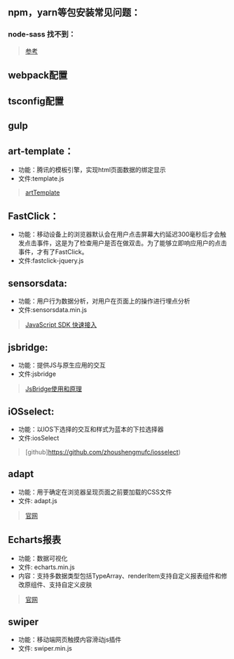 ## npm，yarn等包安装常见问题：
### node-sass 找不到：
> [参考](https://segmentfault.com/a/1190000010984731)
## webpack配置


## tsconfig配置

## gulp

## art-template：
* 功能：腾讯的模板引擎，实现html页面数据的绑定显示
* 文件:template.js
> [artTemplate](https://www.cnblogs.com/qinbb/p/7240627.html)

## FastClick：
* 功能：移动设备上的浏览器默认会在用户点击屏幕大约延迟300毫秒后才会触发点击事件，这是为了检查用户是否在做双击。为了能够立即响应用户的点击事件，才有了FastClick。
* 文件:fastclick-jquery.js

## sensorsdata:
* 功能：用户行为数据分析，对用户在页面上的操作进行埋点分析
* 文件:sensorsdata.min.js
> [JavaScript SDK 快速接入](https://sensorsdata.cn/manual/fast_access_js.html)

## jsbridge:
* 功能：提供JS与原生应用的交互
* 文件:jsbridge
> [JsBridge使用和原理](https://www.jianshu.com/p/910e058a1d63)

## iOSselect:
* 功能：以IOS下选择的交互和样式为蓝本的下拉选择器
* 文件:iosSelect
> [github]https://github.com/zhoushengmufc/iosselect)

## adapt
* 功能：用于确定在浏览器呈现页面之前要加载的CSS文件
* 文件: adapt.js
> [官网](https://adapt.960.gs/)

## Echarts报表
* 功能：数据可视化
* 文件: echarts.min.js
* 内容：支持多数据类型包括TypeArray、renderItem支持自定义报表组件和修改原组件、支持自定义皮肤
> [官网](http://echarts.baidu.com)

## swiper
* 功能：移动端网页触摸内容滑动js插件
* 文件: swiper.min.js